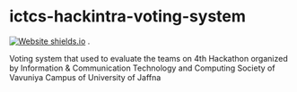 # ictcs-hackintra-voting-system
[![Website shields.io](https://img.shields.io/website-up-down-green-red/http/shields.io.svg)](http://twistsnturns.ictcs.lk/view) . 

Voting system that used to evaluate the teams on 4th Hackathon organized by Information & Communication Technology and Computing Society of Vavuniya Campus of University of Jaffna
